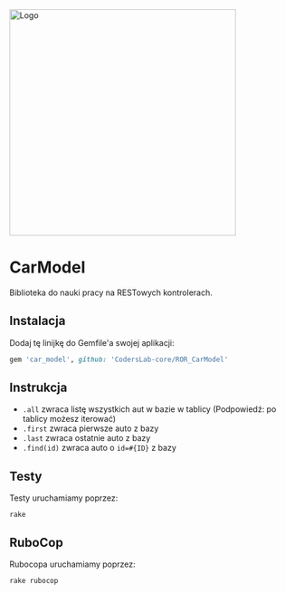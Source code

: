 <img alt="Logo" src="http://coderslab.pl/svg/logo-coderslab.svg" width="400">

# CarModel

Biblioteka do nauki pracy na RESTowych kontrolerach.

## Instalacja

Dodaj tę linijkę do Gemfile'a swojej aplikacji:

```ruby
gem 'car_model', github: 'CodersLab-core/ROR_CarModel'
```

## Instrukcja

* `.all` zwraca listę wszystkich aut w bazie w tablicy (Podpowiedź: po tablicy możesz iterować)
* `.first` zwraca pierwsze auto z bazy
* `.last` zwraca ostatnie auto z bazy
* `.find(id)` zwraca auto o `id=#{ID}` z bazy

## Testy

Testy uruchamiamy poprzez:

```
rake
```

## RuboCop

Rubocopa uruchamiamy poprzez:

```
rake rubocop
```
